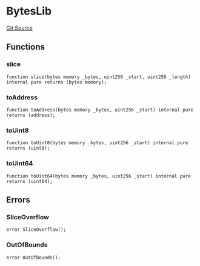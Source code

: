 # BytesLib
[Git Source](https://github.com/manifoldfinance/mevETH2/blob/b0e2069a5fc2dbba164002d348bd88f3539a53df/src/util/BytesLib.sol)


## Functions
### slice


```solidity
function slice(bytes memory _bytes, uint256 _start, uint256 _length) internal pure returns (bytes memory);
```

### toAddress


```solidity
function toAddress(bytes memory _bytes, uint256 _start) internal pure returns (address);
```

### toUint8


```solidity
function toUint8(bytes memory _bytes, uint256 _start) internal pure returns (uint8);
```

### toUint64


```solidity
function toUint64(bytes memory _bytes, uint256 _start) internal pure returns (uint64);
```

## Errors
### SliceOverflow

```solidity
error SliceOverflow();
```

### OutOfBounds

```solidity
error OutOfBounds();
```

